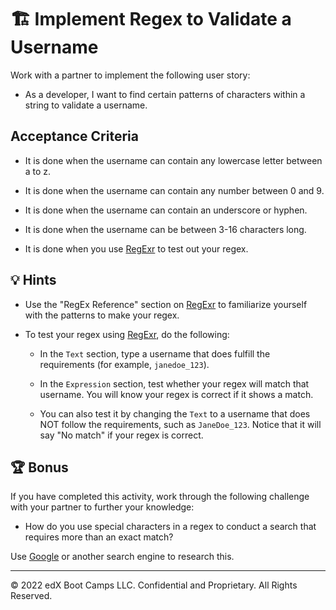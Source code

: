 # 🏗️ Implement Regex to Validate a Username

Work with a partner to implement the following user story:

* As a developer, I want to find certain patterns of characters within a string to validate a username.

## Acceptance Criteria

  * It is done when the username can contain any lowercase letter between a to z.

  * It is done when the username can contain any number between 0 and 9.

  * It is done when the username can contain an underscore or hyphen.

  * It is done when the username can be between 3-16 characters long.

  * It is done when you use [RegExr](https://regexr.com/) to test out your regex.

## 💡 Hints

* Use the "RegEx Reference" section on [RegExr](https://regexr.com/) to familiarize yourself with the patterns to make your regex.

* To test your regex using [RegExr](https://regexr.com/), do the following:

  * In the `Text` section, type a username that does fulfill the requirements (for example, `janedoe_123`).

  * In the `Expression` section, test whether your regex will match that username. You will know your regex is correct if it shows a match.

  * You can also test it by changing the `Text` to a username that does NOT follow the requirements, such as `JaneDoe_123`. Notice that it will say "No match" if your regex is correct.

## 🏆 Bonus

If you have completed this activity, work through the following challenge with your partner to further your knowledge:

* How do you use special characters in a regex to conduct a search that requires more than an exact match?

Use [Google](https://www.google.com) or another search engine to research this.

---
© 2022 edX Boot Camps LLC. Confidential and Proprietary. All Rights Reserved.
